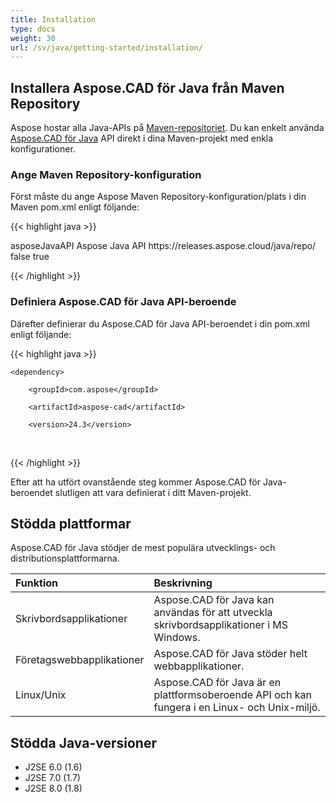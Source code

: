 ```yaml
---
title: Installation
type: docs
weight: 30
url: /sv/java/getting-started/installation/
---
```


## **Installera Aspose.CAD för Java från Maven Repository**

Aspose hostar alla Java-APIs på [Maven-repositoriet](https://releases.aspose.com/java/repo/com/aspose/). Du kan enkelt använda [Aspose.CAD för Java](https://releases.aspose.com/java/repo/com/aspose/aspose-cad/) API direkt i dina Maven-projekt med enkla konfigurationer.

### **Ange Maven Repository-konfiguration**

Först måste du ange Aspose Maven Repository-konfiguration/plats i din Maven pom.xml enligt följande:

{{< highlight java >}}

<repositories>
    <repository>
        <id>asposeJavaAPI</id>
        <name>Aspose Java API</name>
        <url>https://releases.aspose.cloud/java/repo/</url>
        <snapshots>
            <enabled>false</enabled>
        </snapshots>
        <releases>
            <enabled>true</enabled>
        </releases>
    </repository>
</repositories>

{{< /highlight >}}

### **Definiera Aspose.CAD för Java API-beroende**

Därefter definierar du Aspose.CAD för Java API-beroendet i din pom.xml enligt följande:

{{< highlight java >}}

 <dependencies>

    <dependency>

        <groupId>com.aspose</groupId>

        <artifactId>aspose-cad</artifactId>

        <version>24.3</version>        

   </dependency>

</dependencies>

{{< /highlight >}}

Efter att ha utfört ovanstående steg kommer Aspose.CAD för Java-beroendet slutligen att vara definierat i ditt Maven-projekt.

## **Stödda plattformar**

Aspose.CAD för Java stödjer de mest populära utvecklings- och distributionsplattformarna.

|**Funktion**|**Beskrivning**|
| :- | :- |
|Skrivbordsapplikationer|Aspose.CAD för Java kan användas för att utveckla skrivbordsapplikationer i MS Windows.|
|Företagswebbapplikationer|Aspose.CAD för Java stöder helt webbapplikationer.|
|Linux/Unix|Aspose.CAD för Java är en plattformsoberoende API och kan fungera i en Linux- och Unix-miljö.|

## **Stödda Java-versioner**

- J2SE 6.0 (1.6)
- J2SE 7.0 (1.7)
- J2SE 8.0 (1.8)
